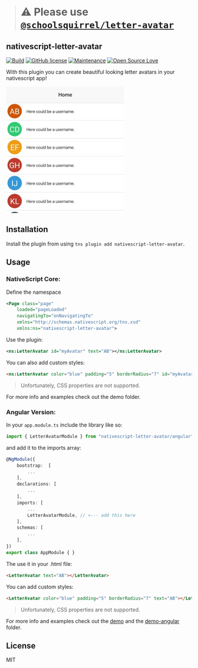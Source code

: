 ># ⚠ Please use [`@schoolsquirrel/letter-avatar`](https://github.com/SchoolSquirrel/nativescript-plugins/tree/main/packages/letter-avatar)


## nativescript-letter-avatar

[![Build](https://github.com/hrueger/nativescript-letter-avatar/workflows/Build/badge.svg)](https://github.com/hrueger/nativescript-letter-avatar/actions) [![GitHub license](https://img.shields.io/github/license/Naereen/StrapDown.js.svg)](https://github.com/hrueger/nativescript-letter-avatar/blob/master/LICENSE) [![Maintenance](https://img.shields.io/badge/Maintained-yes-green.svg)](https://github.com/hrueger/nativescript-letter-avatar/graphs/commit-activity) [![Open Source Love](https://badges.frapsoft.com/os/v1/open-source.png?v=103)](https://github.com/hrueger/nativescript-letter-avatar/)

With this plugin you can create beautiful looking letter avatars in your nativescript app!

![picture 1](./screenshots/01.jpg)

## Installation

Install the plugin from using `tns plugin add nativescript-letter-avatar`.


## Usage 
### NativeScript Core:
Define the namespace
```xml
<Page class="page"
    loaded="pageLoaded"
    navigatingTo="onNavigatingTo" 
    xmlns="http://schemas.nativescript.org/tns.xsd"
    xmlns:ns="nativescript-letter-avatar">
```
Use the plugin:
```xml
<ns:LetterAvatar id="myAvatar" text="AB"></ns:LetterAvatar>
```

You can also add custom styles:
```html
<ns:LetterAvatar color="blue" padding="5" borderRadius="7" id="myAvatar" text="AB"></ns:LetterAvatar> 
```

> Unfortunately, CSS properties are not supported.

For more info and examples check out the demo folder.

### Angular Version:

In your `app.module.ts` include the library like so:
```typescript
import { LetterAvatarModule } from "nativescript-letter-avatar/angular";
```
and add it to the imports array:
```typescript
@NgModule({
    bootstrap:  [
        ...
    ],
    declarations: [
        ...
    ],
    imports: [
        ...
        LetterAvatarModule, // <--- add this here
    ],
    schemas: [
        ...
    ],
})
export class AppModule { }
```

The use it in your .html file:
```html
<LetterAvatar text="AB"></LetterAvatar>
```

You can add custom styles:
```html
<LetterAvatar color="blue" padding="5" borderRadius="7" text="AB"></LetterAvatar>
```

> Unfortunately, CSS properties are not supported.

For more info and examples check out the [demo](./demo) and the [demo-angular](./demo-angular) folder.


## License

MIT
